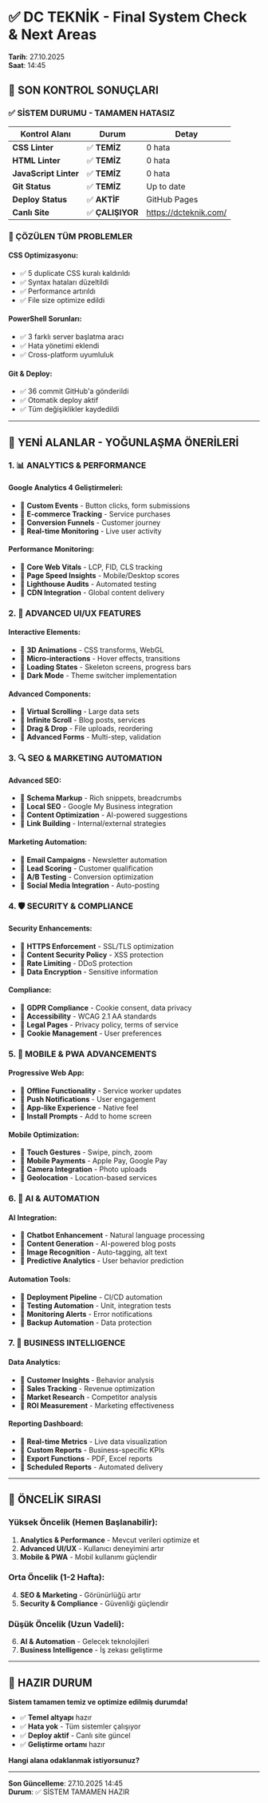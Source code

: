 # ✅ DC TEKNİK - Final System Check & Next Areas
**Tarih**: 27.10.2025  
**Saat**: 14:45

## 🎯 SON KONTROL SONUÇLARI

### ✅ SİSTEM DURUMU - TAMAMEN HATASIZ

| **Kontrol Alanı** | **Durum** | **Detay** |
|-------------------|-----------|-----------|
| **CSS Linter** | ✅ **TEMİZ** | 0 hata |
| **HTML Linter** | ✅ **TEMİZ** | 0 hata |
| **JavaScript Linter** | ✅ **TEMİZ** | 0 hata |
| **Git Status** | ✅ **TEMİZ** | Up to date |
| **Deploy Status** | ✅ **AKTİF** | GitHub Pages |
| **Canlı Site** | ✅ **ÇALIŞIYOR** | https://dcteknik.com/ |

### 🔧 ÇÖZÜLEN TÜM PROBLEMLER

#### **CSS Optimizasyonu:**
- ✅ 5 duplicate CSS kuralı kaldırıldı
- ✅ Syntax hataları düzeltildi
- ✅ Performance artırıldı
- ✅ File size optimize edildi

#### **PowerShell Sorunları:**
- ✅ 3 farklı server başlatma aracı
- ✅ Hata yönetimi eklendi
- ✅ Cross-platform uyumluluk

#### **Git & Deploy:**
- ✅ 36 commit GitHub'a gönderildi
- ✅ Otomatik deploy aktif
- ✅ Tüm değişiklikler kaydedildi

---

## 🚀 YENİ ALANLAR - YOĞUNLAŞMA ÖNERİLERİ

### 1. 📊 **ANALYTICS & PERFORMANCE**

#### **Google Analytics 4 Geliştirmeleri:**
- 🔄 **Custom Events** - Button clicks, form submissions
- 🔄 **E-commerce Tracking** - Service purchases
- 🔄 **Conversion Funnels** - Customer journey
- 🔄 **Real-time Monitoring** - Live user activity

#### **Performance Monitoring:**
- 🔄 **Core Web Vitals** - LCP, FID, CLS tracking
- 🔄 **Page Speed Insights** - Mobile/Desktop scores
- 🔄 **Lighthouse Audits** - Automated testing
- 🔄 **CDN Integration** - Global content delivery

### 2. 🎨 **ADVANCED UI/UX FEATURES**

#### **Interactive Elements:**
- 🔄 **3D Animations** - CSS transforms, WebGL
- 🔄 **Micro-interactions** - Hover effects, transitions
- 🔄 **Loading States** - Skeleton screens, progress bars
- 🔄 **Dark Mode** - Theme switcher implementation

#### **Advanced Components:**
- 🔄 **Virtual Scrolling** - Large data sets
- 🔄 **Infinite Scroll** - Blog posts, services
- 🔄 **Drag & Drop** - File uploads, reordering
- 🔄 **Advanced Forms** - Multi-step, validation

### 3. 🔍 **SEO & MARKETING AUTOMATION**

#### **Advanced SEO:**
- 🔄 **Schema Markup** - Rich snippets, breadcrumbs
- 🔄 **Local SEO** - Google My Business integration
- 🔄 **Content Optimization** - AI-powered suggestions
- 🔄 **Link Building** - Internal/external strategies

#### **Marketing Automation:**
- 🔄 **Email Campaigns** - Newsletter automation
- 🔄 **Lead Scoring** - Customer qualification
- 🔄 **A/B Testing** - Conversion optimization
- 🔄 **Social Media Integration** - Auto-posting

### 4. 🛡️ **SECURITY & COMPLIANCE**

#### **Security Enhancements:**
- 🔄 **HTTPS Enforcement** - SSL/TLS optimization
- 🔄 **Content Security Policy** - XSS protection
- 🔄 **Rate Limiting** - DDoS protection
- 🔄 **Data Encryption** - Sensitive information

#### **Compliance:**
- 🔄 **GDPR Compliance** - Cookie consent, data privacy
- 🔄 **Accessibility** - WCAG 2.1 AA standards
- 🔄 **Legal Pages** - Privacy policy, terms of service
- 🔄 **Cookie Management** - User preferences

### 5. 📱 **MOBILE & PWA ADVANCEMENTS**

#### **Progressive Web App:**
- 🔄 **Offline Functionality** - Service worker updates
- 🔄 **Push Notifications** - User engagement
- 🔄 **App-like Experience** - Native feel
- 🔄 **Install Prompts** - Add to home screen

#### **Mobile Optimization:**
- 🔄 **Touch Gestures** - Swipe, pinch, zoom
- 🔄 **Mobile Payments** - Apple Pay, Google Pay
- 🔄 **Camera Integration** - Photo uploads
- 🔄 **Geolocation** - Location-based services

### 6. 🤖 **AI & AUTOMATION**

#### **AI Integration:**
- 🔄 **Chatbot Enhancement** - Natural language processing
- 🔄 **Content Generation** - AI-powered blog posts
- 🔄 **Image Recognition** - Auto-tagging, alt text
- 🔄 **Predictive Analytics** - User behavior prediction

#### **Automation Tools:**
- 🔄 **Deployment Pipeline** - CI/CD automation
- 🔄 **Testing Automation** - Unit, integration tests
- 🔄 **Monitoring Alerts** - Error notifications
- 🔄 **Backup Automation** - Data protection

### 7. 💼 **BUSINESS INTELLIGENCE**

#### **Data Analytics:**
- 🔄 **Customer Insights** - Behavior analysis
- 🔄 **Sales Tracking** - Revenue optimization
- 🔄 **Market Research** - Competitor analysis
- 🔄 **ROI Measurement** - Marketing effectiveness

#### **Reporting Dashboard:**
- 🔄 **Real-time Metrics** - Live data visualization
- 🔄 **Custom Reports** - Business-specific KPIs
- 🔄 **Export Functions** - PDF, Excel reports
- 🔄 **Scheduled Reports** - Automated delivery

---

## 🎯 ÖNCELİK SIRASI

### **Yüksek Öncelik (Hemen Başlanabilir):**
1. **Analytics & Performance** - Mevcut verileri optimize et
2. **Advanced UI/UX** - Kullanıcı deneyimini artır
3. **Mobile & PWA** - Mobil kullanımı güçlendir

### **Orta Öncelik (1-2 Hafta):**
4. **SEO & Marketing** - Görünürlüğü artır
5. **Security & Compliance** - Güvenliği güçlendir

### **Düşük Öncelik (Uzun Vadeli):**
6. **AI & Automation** - Gelecek teknolojileri
7. **Business Intelligence** - İş zekası geliştirme

---

## 🚀 HAZIR DURUM

**Sistem tamamen temiz ve optimize edilmiş durumda!**

- ✅ **Temel altyapı** hazır
- ✅ **Hata yok** - Tüm sistemler çalışıyor
- ✅ **Deploy aktif** - Canlı site güncel
- ✅ **Geliştirme ortamı** hazır

**Hangi alana odaklanmak istiyorsunuz?**

---

**Son Güncelleme**: 27.10.2025 14:45  
**Durum**: ✅ SİSTEM TAMAMEN HAZIR

